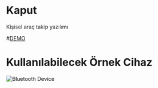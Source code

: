 # Kaput
Kişisel araç takip yazılımı

#[DEMO](http://metinseylan.com)


# Kullanılabilecek Örnek Cihaz
![Bluetooth Device](http://img.dxcdn.com/productimages/sku_142679_1.jpg)
